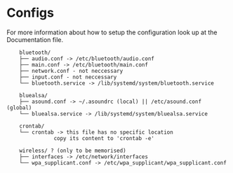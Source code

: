 # Configs
For more information about how to setup
the configuration look up at the Documentation file.
``` 
	bluetooth/
	├── audio.conf -> /etc/bluetooth/audio.conf
	├── main.conf -> /etc/bluetooth/main.conf
	├── network.conf - not neccessary
	├── input.conf - not neccessary
	└── bluetooth.service -> /lib/systemd/system/bluetooth.service

	bluealsa/
	├── asound.conf -> ~/.asoundrc (local) || /etc/asound.conf (global)
	└── bluealsa.service -> /lib/systemd/system/bluealsa.service

	crontab/
	└── crontab -> this file has no specific location
		       copy its content to 'crontab -e'

	wireless/ ? (only to be memorised)
	├── interfaces -> /etc/network/interfaces
	└── wpa_supplicant.conf -> /etc/wpa_supplicant/wpa_supplicant.conf 
```
